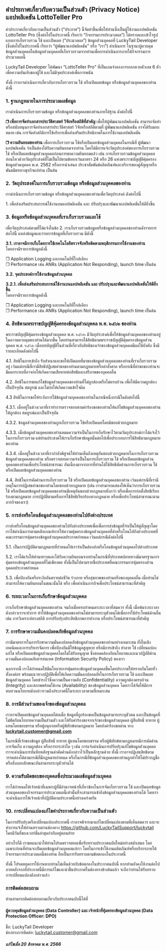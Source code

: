 คำประกาศเกี่ยวกับความเป็นส่วนตัว (Privacy Notice) แอปพลิเคชัน LottoTeller Pro
-----------------------------------------------------------------------------

  
คำประกาศเกี่ยวกับความเป็นส่วนตัว (“ประกาศ”) นี้จัดทำขึ้นเพื่อให้ท่านซึ่งเป็นผู้ใช้งานแอปพลิเคชัน LottoTeller Pro (ซึ่งต่อไปในประกาศนี้ เรียกว่า “กิจกรรมการประมวลผล”) ได้ทราบและเข้าใจรูปแบบการเก็บรวบรวม ใช้ และเปิดเผย (“ประมวลผล”) ข้อมูลส่วนบุคคลที่ LuckyTail Developer (ซึ่งต่อไปในประกาศนี้ เรียกว่า “ผู้พัฒนาแอปพลิเคชัน” หรือ “เรา”) ดำเนินการ ในฐานะผู้ควบคุมข้อมูลส่วนบุคคลในข้อมูลส่วนบุคคลที่เก็บรวบรวมจากท่านเพื่อการดำเนินการภายใต้กิจกรรมการประมวลผลนี้  
  
LuckyTail Developer ได้พัฒนา “LottoTeller Pro” ที่เป็นเกมจำลองการออกหวยตัวเลข 6 ตัว เพื่อความบันเทิงของผู้ใช้ และไม่มีจุดประสงค์เพื่อการพนัน  
  
ทั้งนี้ เราอาจดำเนินการเกี่ยวกับการเก็บรวบรวม ใช้ หรือเปิดเผยข้อมูล หรือข้อมูลส่วนบุคคลของท่าน ดังนี้  
  

### 1\. ฐานกฎหมายในการประมวลผลข้อมูล

เราดำเนินการเก็บรวบรวมข้อมูล หรือข้อมูลส่วนบุคคลของท่านภายใต้ฐาน ดังต่อไปนี้  

**❒ เพื่อการจัดทำเอกสารประวัติศาสตร์ วิจัยหรือสถิติที่สำคัญ** เพื่อให้ผู้พัฒนาแอปพลิเคชัน สามารถจัดทำหรือสนับสนุนการจัดทำเอกสารประวัติศาสตร์ วิจัยหรือสถิติตามที่ ผู้พัฒนาแอปพลิเคชัน อาจได้รับมอบหมาย เช่น การจัดทำสถิติการใช้บริการเพื่อส่งเสริมประสิทธิภาพในการใช้งานแอปพลิเคชัน  
  
**❒ ความยินยอมของท่าน** เพื่อการเก็บรวบรวม ใช้หรือเปิดเผยข้อมูลส่วนบุคคลในกรณีที่ ผู้พัฒนาแอปพลิเคชัน จำเป็นต้องได้รับความยินยอมจากท่าน โดยได้มีการแจ้งวัตถุประสงค์ของการเก็บรวบรวม ใช้ หรือเปิดเผยข้อมูลส่วนบุคคลก่อนการขอความยินยอมแล้ว เช่น การเก็บรวบรวมข้อมูลส่วนบุคคลอ่อนไหวด้วยวัตถุประสงค์ที่ไม่เป็นไปตามข้อยกเว้นมาตรา 24 หรือ 26 แห่งพระราชบัญญัติคุ้มครองข้อมูลส่วนบุคคล พ.ศ. 2562 หรือการนำเสนอ ประชาสัมพันธ์ผลิตภัณฑ์และบริการของคู่สัญญาหรือพันธมิตรทางธุรกิจแก่ท่าน เป็นต้น  

  

### 2\. วัตถุประสงค์ในการเก็บรวบรวมข้อมูล หรือข้อมูลส่วนบุคคลของท่าน

เราดำเนินการเก็บรวบรวมข้อมูล หรือข้อมูลส่วนบุคคลของท่านเพื่อวัตถุประสงค์ ดังต่อไปนี้  

1\. เพื่อส่งเสริมประสบการณ์ใช้งานบนแอปพลิเคชัน และ ปรับปรุงและพัฒนาแอปพลิเคชันให้ดียิ่งขึ้น

  

### 3\. ข้อมูลหรือข้อมูลส่วนบุคคลที่เราเก็บรวบรวมและใช้

เพื่อวัตถุประสงค์ตามที่ได้แจ้งในข้อ 2. เราเก็บรวบรวมข้อมูลหรือข้อมูลส่วนบุคคลของท่านดังรายการต่อไปนี้ แหล่งข้อมูลและรายการข้อมูลที่เก็บรวบรวม มีดังนี้  

**3.1. เราอาจมีการเก็บโดยการใช้เทคโนโลยีตรวจจับหรือติดตามพฤติกรรมการใช้งานของท่าน**  
โดยอาจมีรายการข้อมูลดังนี้

❒ Application Logging และเทคโนยีที่ใกล้เคียง  
❒ Performance เช่น ANRs (Application Not Responding), launch time เป็นต้น

  

**3.2. จุดประสงค์การใช้งานข้อมูลส่วนบุคคล**

**3.2.1. เพื่อส่งเสริมประสบการณ์ใช้งานบนแอปพลิเคชัน และ ปรับปรุงและพัฒนาแอปพลิเคชันให้ดียิ่งขึ้น**  
โดยอาจมีรายการข้อมูลดังนี้

❒ Application Logging และเทคโนยีที่ใกล้เคียง  
❒ Performance เช่น ANRs (Application Not Responding), launch time เป็นต้น

  

### 4\. สิทธิตามพระราชบัญญัติคุ้มครองข้อมูลส่วนบุคคล พ.ศ. ๒๕๖๒ ของท่าน

พระราชบัญญัติคุ้มครองข้อมูลส่วนบุคคล พ.ศ. ๒๕๖๒ มีวัตถุประสงค์เพื่อให้ข้อมูลส่วนบุคคลของท่านอยู่ในความควบคุมของท่านได้มากขึ้น โดยท่านสามารถใช้สิทธิตามพระราชบัญญัติคุ้มครองข้อมูลส่วนบุคคล พ.ศ. ๒๕๖๒ เมื่อบทบัญญัติในส่วนที่เกี่ยวกับสิทธิของเจ้าของข้อมูลส่วนบุคคลมีผลใช้บังคับ ซึ่งมีรายละเอียดดังต่อไปนี้  

4.1. สิทธิในการเข้าถึง รับสำเนาและขอให้เปิดเผยที่มาของข้อมูลส่วนบุคคลของท่านที่เราเก็บรวบรวมอยู่ เว้นแต่กรณีที่เรามีสิทธิปฏิเสธคำขอของท่านตามกฎหมายหรือคำสั่งศาล หรือกรณีที่คำขอของท่านจะมีผลกระทบที่อาจก่อให้เกิดความเสียหายต่อสิทธิและเสรีภาพของบุคคลอื่น

4.2. สิทธิในการขอแก้ไขข้อมูลส่วนบุคคลของท่านที่ไม่ถูกต้องหรือไม่ครบถ้วน เพื่อให้มีความถูกต้อง เป็นปัจจุบัน สมบูรณ์ และไม่ก่อให้เกิดความเข้าใจผิด

4.3 สิทธิในการขอให้ระงับการใช้ข้อมูลส่วนบุคคลของท่านในกรณีหนึ่งกรณีใดดังต่อไปนี้

4.3.1. เมื่ออยู่ในช่วงเวลาที่เราทำการตรวจสอบตามคำร้องขอของท่านให้แก้ไขข้อมูลส่วนบุคคลของท่านให้ถูกต้อง สมบูรณ์และเป็นปัจจุบัน  
  
4.3.2. ข้อมูลส่วนบุคคลของท่านถูกเก็บรวบรวม ใช้หรือเปิดเผยโดยมิชอบด้วยกฎหมาย  
  
4.3.3. เมื่อข้อมูลส่วนบุคคลของท่านหมดความจำเป็นในการเก็บรักษาไว้ตามวัตถุประสงค์เราได้แจ้งไว้ในการเก็บรวบรวม แต่ท่านประสงค์ให้เราเก็บรักษาข้อมูลนั้นต่อไปเพื่อประกอบการใช้สิทธิตามกฎหมายของท่าน  
  
4.3.4. เมื่ออยู่ในช่วงเวลาที่เรากำลังพิสูจน์ให้ท่านเห็นถึงเหตุอันชอบด้วยกฎหมายในการเก็บรวบรวมข้อมูลส่วนบุคคลของท่าน หรือตรวจสอบความจำเป็นในการเก็บรวบรวม ใช้ หรือเปิดเผยข้อมูลส่วนบุคคลของท่านเพื่อประโยชน์สาธารณะ อันเนื่องมาจากการที่ท่านได้ใช้สิทธิคัดค้านการเก็บรวบรวม ใช้ หรือเปิดเผยข้อมูลส่วนบุคคลของท่าน  

4.4. สิทธิในการคัดค้านการเก็บรวบรวม ใช้ หรือเปิดเผยข้อมูลส่วนบุคคลของท่าน เว้นแต่กรณีที่เรามีเหตุในการปฏิเสธคำขอของท่านโดยชอบด้วยกฎหมาย (เช่น เราสามารถแสดงให้เห็นว่าการเก็บรวบรวม ใช้ หรือเปิดเผยข้อมูลส่วนบุคคลของท่านมีเหตุอันชอบด้วยกฎหมายยิ่งกว่า หรือเพื่อการก่อตั้งสิทธิเรียกร้องตามกฎหมาย การปฏิบัติตามหรือการใช้สิทธิเรียกร้องทางกฎหมาย หรือเพื่อประโยชน์สาธารณะตามภารกิจของเรา)

  

### 5\. การส่งหรือโอนข้อมูลส่วนบุคคลของท่านไปยังต่างประเทศ

เราส่งหรือโอนข้อมูลส่วนบุคคลของท่านไปยังต่างประเทศเพื่อเพื่อการส่งข้อมูลที่จำเป็นให้คู่สัญญาโดยเราได้ดำเนินการตามหลักเกณฑ์การให้ความคุ้มครองข้อมูลส่วนบุคคลที่ส่งหรือโอนไปยังต่างประเทศที่คณะกรรมการคุ้มครองข้อมูลส่วนบุคคลประกาศกำหนด เว้นแต่กรณีดังต่อไปนี้

5.1. เป็นการปฏิบัติตามกฎหมายที่กำหนดให้เราจำเป็นต้องส่งหรือโอนข้อมูลส่วนบุคคลไปต่างประเทศ

5.2. เราได้แจ้งให้ท่านทราบและได้รับความยินยอมจากท่านในกรณีที่ประเทศปลายทางมีมาตรฐานการคุ้มครองข้อมูลส่วนบุคคลที่ไม่เพียงพอ ทั้งนี้เป็นไปตามรายชื่อประเทศที่คณะกรรมการคุ้มครองส่วนบุคคลประกาศกำหนด

5.3. เพื่อป้องกันหรือระงับอันตรายต่อชีวิต ร่างกาย หรือสุขภาพของท่านหรือของบุคคลอื่น เมื่อท่านไม่สามารถให้ความยินยอมในขณะนั้นได้ หรือ เพื่อดำเนินภารกิจเพื่อประโยชน์สาธารณะที่สำคัญ

  

### 6\. ระยะเวลาในการเก็บรักษาข้อมูลส่วนบุคคล

เราเก็บรักษาข้อมูลส่วนบุคคลของท่าน จนถึงเมื่อครบกำหนดระยะเวลาที่สมควร ทั้งนี้ เมื่อพ้นระยะเวลาดังกล่าวเราจะทำการ ทำให้ข้อมูลส่วนบุคคลของท่านไม่สามารถระบุตัวตนได้เพื่อการใช้ประโยชน์ด้านอื่น เช่น การวิเคราะห์ทางสถิติ การปรับปรุงประสิทธิภาพการทำงาน หรือประโยชน์สาธารณะที่สำคัญ  
  

### 7\. การรักษาความมั่นคงปลอดภัยข้อมูลส่วนบุคคล

เรามีมาตรการในการรักษาความมั่นคงปลอดภัยข้อมูลส่วนบุคคลของท่านอย่างเหมาะสม ทั้งในเชิงเทคนิคและการบริหารจัดการ เพื่อป้องกันมิให้ข้อมูลสูญหาย หรือมีการเข้าถึง ทำลาย ใช้ เปลี่ยนแปลง แก้ไข หรือเปิดเผยข้อมูลส่วนบุคคลโดยไม่ได้รับอนุญาต ซึ่งสอดคล้องกับนโยบายและแนวปฏิบัติด้านความมั่นคงปลอดภัยสารสนเทศ (Information Security Policy) ของเรา  
  
นอกจากนี้ เราได้กำหนดให้มีนโยบายการคุ้มครองข้อมูลส่วนบุคคลขึ้นโดยประกาศให้ทราบกันโดยทั่วทั้งองค์กร พร้อมแนวทางปฏิบัติเพื่อให้เกิดความมั่นคงปลอดภัยในการเก็บรวบรวม ใช้ และเปิดเผยข้อมูลส่วนบุคคล โดยธำรงไว้ซึ่งความเป็นความลับ (Confidentiality) ความถูกต้องครบถ้วน (Integrity) และสภาพพร้อมใช้งาน (Availability) ของข้อมูลส่วนบุคคล โดยเราได้จัดให้มีการทบทวนนโยบายดังกล่าวรวมถึงประกาศนี้ในระยะเวลาตามที่เหมาะสม  
  

### 8\. การมีส่วนร่วมของเจ้าของข้อมูลส่วนบุคคล

เราอาจเปิดเผยข้อมูลส่วนบุคคลก็ต่อเมื่อ ข้อมูลที่ถูกร้องขอเป็นข้อมูลสามารถระบุตัวตน และเป็นข้อมูลที่ไม่ขัดกับนโยบายความเป็นส่วนตัว และได้รับคำร้องขอจากเจ้าของข้อมูลส่วนบุคคล ผู้สืบสิทธิ์ ทายาท ผู้แทนโดยชอบธรรม หรือผู้อนุบาลหรือผู้พิทักษ์ตามกฎหมาย โดยส่งคำร้องขอผ่าน ทาง **luckytail.customer@gmail.com**  
  
ในกรณีที่เจ้าของข้อมูล ผู้สืบสิทธิ์ ทายาท ผู้แทนโดยชอบธรรม หรือผู้พิทักษ์ตามกฎหมายมีการคัดค้านการจัดเก็บ ความถูกต้อง หรือการกระทำใด ๆ เช่น การแจ้งดำเนินการปรับปรุงแก้ไขข้อมูลส่วนบุคคล เราจะดำเนินการบันทึกหลักฐานคำคัดค้านดังกล่าวไว้เป็นหลักฐานด้วย ทั้งนี้ เราอาจปฏิเสธสิทธิตามวรรคสองได้ตามกรณีที่มีกฎหมายกำหนด หรือในกรณีที่ข้อมูลส่วนบุคคลของท่านถูกทำให้ไม่ปรากฏชื่อหรือสิ่งบอกลักษณะอันสามารถระบุตัวท่านได้  
  

### 9\. ความรับผิดชอบของบุคคลซึ่งประมวลผลข้อมูลส่วนบุคคล

เราได้กำหนดให้เจ้าหน้าที่เฉพาะผู้ที่มีอำนาจหน้าที่เกี่ยวข้องในการจัดเก็บรวบรวม ใช้ และเปิดเผยข้อมูลส่วนบุคคลของกิจกรรมการประมวลผลนี้เท่านั้นที่จะสามารถเข้าถึงข้อมูลส่วนบุคคลของท่านได้ โดยเราจะดำเนินการให้เจ้าหน้าที่ปฏิบัติตามประกาศนี้อย่างเคร่งครัด  
  

### 10\. การเปลี่ยนแปลงแก้ไขคำประกาศเกี่ยวกับความเป็นส่วนตัว

ในการปรับปรุงหรือเปลี่ยนแปลงประกาศนี้ เราอาจพิจารณาแก้ไขเปลี่ยนแปลงตามที่เห็นสมควร และจะทำการแจ้งให้ท่านทราบผ่านช่องทาง https://github.com/LuckyTailSupport/luckytail โดยมีวันที่ของเวอร์ชั่นล่าสุดกำกับอยู่ตอนท้าย  
  
อย่างไรก็ดี เราขอแนะนำให้ท่านโปรดตรวจสอบเพื่อรับทราบประกาศฉบับใหม่อย่างสม่ำเสมอ โดยเฉพาะก่อนที่ท่านจะเปิดเผยข้อมูลส่วนบุคคลแก่เรา โดยในการเข้าใช้งานผลิตภัณฑ์หรือบริการภายใต้กิจกรรมการประมวลผลนี้ของท่าน ถือเป็นการรับทราบตามข้อตกลงในประกาศนี้  
  
ทั้งนี้ โปรดหยุดการใช้งานหากท่านไม่เห็นด้วยกับข้อตกลงในประกาศฉบับนี้ หากท่านยังคงใช้งานต่อไปภายหลังจากที่ประกาศนี้มีการแก้ไขและนำขึ้นประกาศในช่องทางข้างต้นแล้ว จะถือว่าท่านได้รับทราบการเปลี่ยนแปลงดังกล่าวแล้ว  
  

### การติดต่อสอบถาม

ท่านสามารถติดต่อสอบถามเกี่ยวกับประกาศฉบับนี้ได้ที่

#### ผู้ควบคุมข้อมูลส่วนบุคคล (Data Controller) และ เจ้าหน้าที่คุ้มครองข้อมูลส่วนบุคคล (Data Protection Officer: DPO)

ชื่อ: LuckyTail Developer  
ช่องทางการติดต่อ: luckytail.customer@gmail.com

  

##### แก้ไขเมื่อ 20 สิงหาคม พ.ศ. 2566

